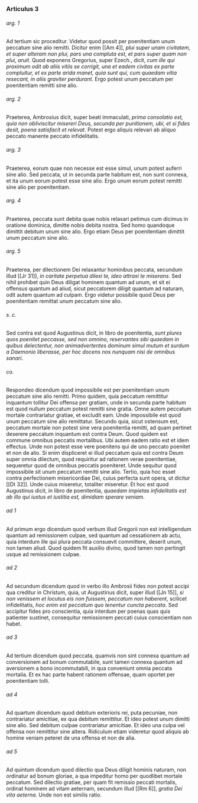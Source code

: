 ### Articulus 3

###### arg. 1
Ad tertium sic proceditur. Videtur quod possit per poenitentiam unum peccatum sine alio remitti. Dicitur enim [[Am 4]], *plui super unam civitatem, et super alteram non plui, pars una compluta est, et pars super quam non plui, aruit*. Quod exponens Gregorius, super Ezech., dicit, *cum ille qui proximum odit ab aliis vitiis se corrigit, una et eadem civitas ex parte compluitur, et ex parte arida manet, quia sunt qui, cum quaedam vitia resecant, in aliis graviter perdurant*. Ergo potest unum peccatum per poenitentiam remitti sine alio.

###### arg. 2
Praeterea, Ambrosius dicit, super beati immaculati, *prima consolatio est, quia non obliviscitur misereri Deus, secunda per punitionem, ubi, et si fides desit, poena satisfacit et relevat*. Potest ergo aliquis relevari ab aliquo peccato manente peccato infidelitatis.

###### arg. 3
Praeterea, eorum quae non necesse est esse simul, unum potest auferri sine alio. Sed peccata, ut in secunda parte habitum est, non sunt connexa, et ita unum eorum potest esse sine alio. Ergo unum eorum potest remitti sine alio per poenitentiam.

###### arg. 4
Praeterea, peccata sunt debita quae nobis relaxari petimus cum dicimus in oratione dominica, dimitte nobis debita nostra. Sed homo quandoque dimittit debitum unum sine alio. Ergo etiam Deus per poenitentiam dimittit unum peccatum sine alio.

###### arg. 5
Praeterea, per dilectionem Dei relaxantur hominibus peccata, secundum illud [[Jr 31]], *in caritate perpetua dilexi te, ideo attraxi te miserans*. Sed nihil prohibet quin Deus diligat hominem quantum ad unum, et sit ei offensus quantum ad aliud, sicut peccatorem diligit quantum ad naturam, odit autem quantum ad culpam. Ergo videtur possibile quod Deus per poenitentiam remittat unum peccatum sine alio.

###### s. c.
Sed contra est quod Augustinus dicit, in libro de poenitentia, *sunt plures quos poenitet peccasse, sed non omnino, reservantes sibi quaedam in quibus delectentur, non animadvertentes dominum simul mutum et surdum a Daemonio liberasse, per hoc docens nos nunquam nisi de omnibus sanari*.

###### co.
Respondeo dicendum quod impossibile est per poenitentiam unum peccatum sine alio remitti. Primo quidem, quia peccatum remittitur inquantum tollitur Dei offensa per gratiam, unde in secunda parte habitum est quod nullum peccatum potest remitti sine gratia. Omne autem peccatum mortale contrariatur gratiae, et excludit eam. Unde impossibile est quod unum peccatum sine alio remittatur. Secundo quia, sicut ostensum est, peccatum mortale non potest sine vera poenitentia remitti, ad quam pertinet deserere peccatum inquantum est contra Deum. Quod quidem est commune omnibus peccatis mortalibus. Ubi autem eadem ratio est et idem effectus. Unde non potest esse vere poenitens qui de uno peccato poenitet et non de alio. Si enim displiceret ei illud peccatum quia est contra Deum super omnia dilectum, quod requiritur ad rationem verae poenitentiae, sequeretur quod de omnibus peccatis poeniteret. Unde sequitur quod impossibile sit unum peccatum remitti sine alio. Tertio, quia hoc esset contra perfectionem misericordiae Dei, cuius perfecta sunt opera, ut dicitur [[Dt 32]]. Unde cuius miseretur, totaliter miseretur. Et hoc est quod Augustinus dicit, in libro de poenitentia, *quaedam impietas infidelitatis est ab illo qui iustus et iustitia est, dimidiam sperare veniam*.

###### ad 1
Ad primum ergo dicendum quod verbum illud Gregorii non est intelligendum quantum ad remissionem culpae, sed quantum ad cessationem ab actu, quia interdum ille qui plura peccata consuevit committere, deserit unum, non tamen aliud. Quod quidem fit auxilio divino, quod tamen non pertingit usque ad remissionem culpae.

###### ad 2
Ad secundum dicendum quod in verbo illo Ambrosii fides non potest accipi qua creditur in Christum, quia, ut Augustinus dicit, super illud [[Jn 15]], *si non venissem et locutus eis non fuissem, peccatum non haberent*, scilicet infidelitatis, *hoc enim est peccatum quo tenentur cuncta peccata*. Sed accipitur fides pro conscientia, quia interdum per poenas quas quis patienter sustinet, consequitur remissionem peccati cuius conscientiam non habet.

###### ad 3
Ad tertium dicendum quod peccata, quamvis non sint connexa quantum ad conversionem ad bonum commutabile, sunt tamen connexa quantum ad aversionem a bono incommutabili, in qua conveniunt omnia peccata mortalia. Et ex hac parte habent rationem offensae, quam oportet per poenitentiam tolli.

###### ad 4
Ad quartum dicendum quod debitum exterioris rei, puta pecuniae, non contrariatur amicitiae, ex qua debitum remittitur. Et ideo potest unum dimitti sine alio. Sed debitum culpae contrariatur amicitiae. Et ideo una culpa vel offensa non remittitur sine altera. Ridiculum etiam videretur quod aliquis ab homine veniam peteret de una offensa et non de alia.

###### ad 5
Ad quintum dicendum quod dilectio qua Deus diligit hominis naturam, non ordinatur ad bonum gloriae, a qua impeditur homo per quodlibet mortale peccatum. Sed dilectio gratiae, per quam fit remissio peccati mortalis, ordinat hominem ad vitam aeternam, secundum illud [[Rm 6]], *gratia Dei vita aeterna*. Unde non est similis ratio.


